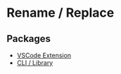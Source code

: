 # Rename / Replace

## Packages
* [VSCode Extension](./packages/extension)
* [CLI / Library](./packages/lib)